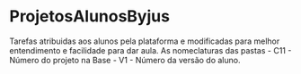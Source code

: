 # ProjetosAlunosByjus
Tarefas atribuidas aos alunos pela plataforma e modificadas para melhor entendimento e facilidade para dar aula.
As nomeclaturas das pastas - C11 - Número do projeto na Base - V1 - Número da versão do aluno.

